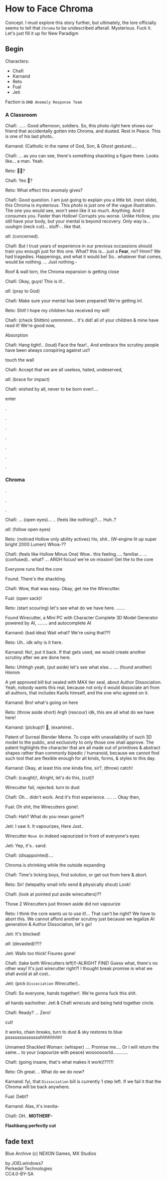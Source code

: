 # How to Face Chroma

Concept. I must explore this story further, but ultimately, the lore officially seems to tell that `Chroma` to be undescribed afterall. Mysterious. Fuck it. Let's just fill it up for New Paradigm

## Begin

Characters:

- Chafi
- Karnand
- Reto
- Fual
- Jeti

Faction is `DNB Anomaly Response Team`

### A Classroom

Chafi: ...... Good afternoon, soldiers. So, this photo right here shows our friend that accidentally gotten into Chroma, and dusted. Rest in Peace. This is one of his last photo..

Karnand: (Catholic in the name of God, Son, & Ghost gesture)....

Chafi: ... as you can see, there's something shackling a figure there. Looks like... a man. Yeah.

Reto: 🙋‍♂️?

Chafi: Yes 🫵?

Reto: What effect this anomaly gives?

Chafi: Good question. I am just going to explain you a little bit. (next slide), this Chroma is mysterious. This photo is just one of the vague illustration. The one you would see, won't seen like it so much. Anything. And it consumes you. Faster than Hollow! Corrupts you worse. Unlike Hollow, you still have your body, but your mental is beyond recovery. Only way is... uuuhgm (neck cut)... stuff-.. like that.

*all*: (concerned).

Chafi: But I trust years of experience in our previous occassions should train you enough just for this one. What? this is... just a **Fear**, no? Hmm? We had tragedies. Happenings, and what it would be! So.. whatever that comes, would be nothing. ... Just nothing.-

Roof & wall torn, the Chroma expansion is getting close

Chafi: Okay, guys! This is it!..

*all*: (pray to God)

Chafi: Make sure your mental has been prepared! We're getting in!.

Reto: Shit! I hope my children has received my will!

Chafi: (check Shittim) ummmmm... It's did! all of your children & mine have read it! We're good now,

Absorption

Chafi: Hang tight!.. (loud) Face the fear!.. And embrace the scrutiny people have been always conspiring against us!!

touch the wall

Chafi: Accept that we are all useless, hated, undeserved,

*all*: (brace for impact)

Chafi: wished by all, never to be born ever!....

enter

.

.

.

.

.

.

.

### Chroma

.

.

.

Chafi: ... (open eyes)... .. (feels like nothing)?.... Huh..?

*all*: (follow open eyes)

Reto: (noticed Hollow only ability actives) Ho, shit.. (W-engine lit up super bright 2000 Lumen) Whoa-??

Chafi: (feels like Hollow Minus One) Wow.. this feeling..... familiar... ... (confused).. what? ... ARGH focus! we're on mission! Get the to the core

Everyone runs find the core

Found. There's the shackling.

Chafi: Wow, that was easy. Okay, get me the Wirecutter.

Fual: (open sack)!

Reto: (start scouring) let's see what do we have here. .......

Found Wirecutter, a Mini PC with Character Complete 3D Model Generator powered by AI, ........ and autocomplete AI

Karnand: (bad idea) Wait what? We're using that??!

Reto: Uh.. idk why is it here.

Karnand: No!, put it back. If that gets used, we would create another scrutiny after we are done here.

Reto: Uhhhgh yeah, (put aside) let's see what else... .... (found another) Hmmm

A yet approved bill but sealed with MAX tier seal, about Author Dissociation. Yeah, nobody wants this real, because not only it would dissociate art from all authors, that includes Kaofa himself, and the one who agreed on it.

Karnand: Bro! what's going on here

Reto: (throw aside short) Argh (rescour) idk, this are all what do we have here!

Karnand: (pickup)!! 🫤, (examine)..

Patent of Surreal Blender Meme. To cope with unavailability of such 3D model to the public, and exclusivity to only those one shall approve. The patent highlights the character that are all made out of primitives & abstract shapes rather than commonly bipedic / humanoid, because we cannot find such tool that are flexible enough for all kinds, forms, & styles to this day.

Karnand: Okay, at least this one kinda fine, sir?, (throw) catch!

Chafi: (caught)!, Alright, let's do this, (cut)!!

Wirecutter fail, rejected. turn to dust

Chafi: Oh... didn't work. And it's first experience. .... ... Okay then,

Fual: Oh shit, the Wirecutters gone!.

Chafi: Hah? What do you mean gone?!

Jeti: I saw it. It vapourizes, Here Just.. 

Wirecutter `Move On` indeed vapourized in front of everyone's eyes

Jeti: Yep, it's.. sand.

Chafi: (disappointed)....

Chroma is shrinking while the outside expanding

Chafi: Time's ticking boys, find solution, or get out from here & abort.

Reto: Sir! (telepathy small info send & physically shout) Look!

Chafi: (look at pointed put aside wirecutters)??

Those 2 Wirecutters just thrown aside did not vapourize

Reto: I think the core wants us to use it!... That can't be right? We have to abort this. We cannot afford another scrutiny just because we legalize AI generation & Author Dissociation, let's go!

Jeti: It's blocked!

*all*: (devasted)!?!?

Jeti: Walls too thick! Fisures gone!

Chafi: (take both Wirecutters left)!!-ALRIGHT FINE! Guess what, there's no other way! It's just wirecutter right?! I thought break promise is what we shall avoid at all cost..

Jeti: (pick `Dissociation` Wirecutter)..

Chafi: So everyone, hands together!. We're gonna fuck this shit.

all hands eachother. Jeti & Chafi wirecuts and being held together circle.

Chafi: Ready? ... Zero!

cut! 

it works, chain breaks, turn to dust & sky restores to blue psssssssssssssshhhhhhhh!

Unnamed Shackled Woman: (whisper) .... Promise me.... Or I will return the same... to your (vapourize with peace) wooooooorld............

Chafi: (going insane, that's what makes it work)!??!?!

Reto: Oh great. .. What do we do now?

Karnand: fyi, that `Dissociation` bill is currently 1 step left. If we fail it that the Chroma will be back anywhere.

Fual: Debt?

Karnand: Alas, it's inevita-

Chafi: OH.. **MOTHERF-**

**Flashbang perfectly cut**

## fade text

Blue Archive (c) NEXON Games, MX Studios

by JOELwindows7  
Perkedel Technologies  
CC4.0-BY-SA

